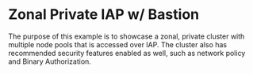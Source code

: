 # Zonal Private IAP w/ Bastion

The purpose of this example is to showcase a zonal, private cluster with multiple node pools that is accessed over IAP. The cluster also has recommended security features enabled as well, such as network policy and Binary Authorization.
